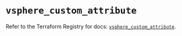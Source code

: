 # `vsphere_custom_attribute`

Refer to the Terraform Registry for docs: [`vsphere_custom_attribute`](https://registry.terraform.io/providers/vmware/vsphere/2.13.0/docs/resources/custom_attribute).
